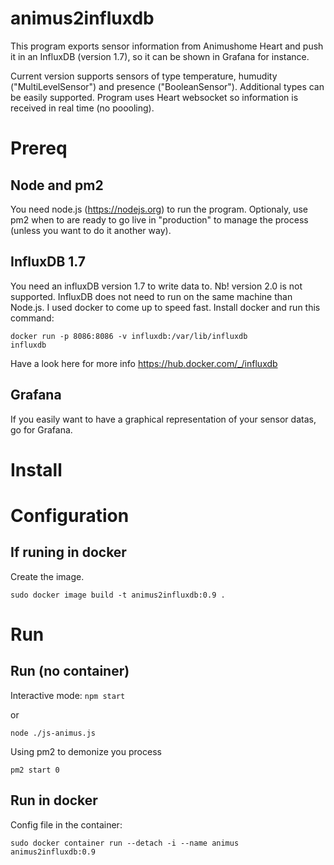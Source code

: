 # animus2influxdb
This program exports sensor information from Animushome Heart and push it in an InfluxDB (version 1.7), so it can be shown in Grafana for instance. 

Current version supports sensors of type temperature, humudity ("MultiLevelSensor") and presence ("BooleanSensor"). Additional types can be easily supported. Program uses Heart websocket so information is received in real time (no poooling).

# Prereq

## Node and pm2
You need node.js (https://nodejs.org) to run the program. 
Optionaly, use pm2 when to are ready to go live in "production" to manage the process (unless you want to do it another way).

## InfluxDB 1.7
You need an influxDB version 1.7 to write data to. Nb! version 2.0 is not supported. InfluxDB does not need to run on the same machine than Node.js. 
I used docker to come up to speed fast. Install docker and run this command:

<code>docker run -p 8086:8086 -v influxdb:/var/lib/influxdb influxdb</code>

Have a look here for more info https://hub.docker.com/_/influxdb

## Grafana
If you easily want to have a graphical representation of your sensor datas, go for Grafana.

# Install

# Configuration

## If runing in docker
Create the image.

<code>sudo docker image build -t animus2influxdb:0.9 .</code>

# Run

## Run (no container)

Interactive mode:
<code>npm start</code>

or 

<code>node ./js-animus.js</code>

Using pm2 to demonize you process

<code>pm2 start 0</code>

## Run in docker

Config file in the container:

<code>sudo docker container run --detach -i --name animus animus2influxdb:0.9</code>

